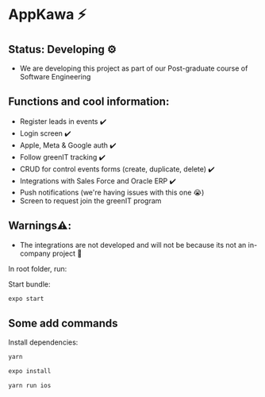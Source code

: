 # AppKawa ⚡

## Status: Developing ⚙️

- We are developing this project as part of our Post-graduate course of Software Engineering

## Functions and cool information:
- Register leads in events ✔️
- Login screen ✔️
- Apple, Meta & Google auth ✔️
- Follow greenIT tracking ✔️
- CRUD for control events forms (create, duplicate, delete) ✔️
- Integrations with Sales Force and Oracle ERP ✔️
- Push notifications (we're having issues with this one 😭)
- Screen to request join the greenIT program

## Warnings⚠️: 
- The integrations are not developed and will not be because its not an in-company project 🤗

In root folder, run: 

Start bundle:

```javascript
expo start
```

## Some add commands

Install dependencies: 

```javascript
yarn
```

```javascript
expo install
```

```javascript
yarn run ios
```
